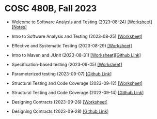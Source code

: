 # COSC 480B, Fall 2023

- Welcome to Software Analysis and Testing (2023-08-24) [[Worksheet]](./notes/8_24.pdf) [[Notes]](./answers/8_24_answers.pdf)

- Intro to Software Analysis and Testing (2023-08-25) [[Worksheet]](./notes/8_25.pdf) 

- Effective and Systematic Testing (2023-08-29) [[Worksheet]](./notes/8_29.pdf) 

- Intro to Maven and JUnit (2023-08-31) [[Worksheet]](./notes/8_31.pdf)[[Github Link]](https://classroom.github.com/a/4026OMRf)

- Specification-based testing (2023-09-05) [[Worksheet]](./notes/9_5.pdf)

- Parameterized testing (2023-09-07) [[Github Link]](https://classroom.github.com/a/nQU90pRm)

- Structural Testing and Code Coverage (2023-09-12) [[Worksheet]](./notes/9_12.pdf)

- Structural Testing and Code Coverage (2023-09-14) [[Github Link]](https://classroom.github.com/a/GksgnPgQ)

- Designing Contracts (2023-09-26) [[Worksheet]](./notes/9_26.pdf)

- Designing Contracts (2023-09-28) [[Github Link]](https://classroom.github.com/a/OUn9v2_l)
